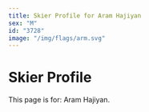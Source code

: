 ```yaml
---
title: Skier Profile for Aram Hajiyan
sex: "M"
id: "3728"
image: "/img/flags/arm.svg" 
---
```


# Skier Profile

This page is for: Aram Hajiyan.
    